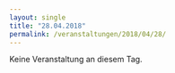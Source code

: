 ```yaml
---
layout: single
title: "28.04.2018"
permalink: /veranstaltungen/2018/04/28/
---
```


Keine Veranstaltung an diesem Tag.
